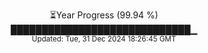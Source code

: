 <p align="center">
⏳Year Progress (99.94 %) <br>
█████████████████████████████▁ <br>
<sub>Updated: Tue, 31 Dec 2024 18:26:45 GMT</sub>
</p>

